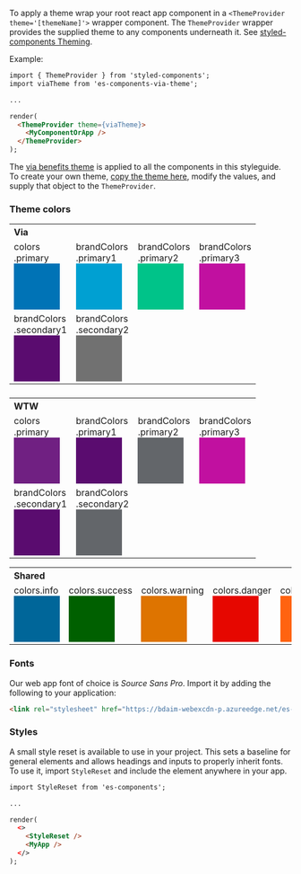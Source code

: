 To apply a theme wrap your root react app component in a `<ThemeProvider theme='[themeName]'>` wrapper component. The `ThemeProvider` wrapper provides the supplied theme to any components underneath it. See [styled-components Theming](https://www.styled-components.com/docs/advanced#theming).

Example:

```html
import { ThemeProvider } from 'styled-components';
import viaTheme from 'es-components-via-theme';

...

render(
  <ThemeProvider theme={viaTheme}>
    <MyComponentOrApp />
  </ThemeProvider>
);
```

The [via benefits theme](https://www.npmjs.com/package/es-components-via-theme) is applied to all the components in this styleguide. To create your own theme, [copy the theme here](https://github.com/WTW-IM/es-components/blob/master/packages/es-components-via-theme/index.js), modify the values, and supply that object to the `ThemeProvider`.

### Theme colors

<table style="margin-bottom: 1.5em">
	<tbody>
		<tr><th colspan="4" style="text-align: left">Via</th></tr>
		<tr>
			<td>colors<br/>.primary <div style="background-color: #0073b6; padding: 1em; width: 50px; height: 50px"></div></td>
			<td>brandColors<br/>.primary1 <div style="background-color: #00a0d2; padding: 1em; width: 50px; height: 50px"></div></td>
			<td>brandColors<br/>.primary2 <div style="background-color: #00c389; padding: 1em; width: 50px; height: 50px"></div></td>
			<td>brandColors<br/>.primary3 <div style="background-color: #c110a0; padding: 1em; width: 50px; height: 50px"></div></td>
    </tr>
    <tr>
			<td>brandColors<br/>.secondary1 <div style="background-color: #5a0c6f; padding: 1em; width: 50px; height: 50px"></div></td>
			<td>brandColors<br/>.secondary2 <div style="background-color: #717171; padding: 1em; width: 50px; height: 50px"></div></td>
      <td></td>
      <td></td>
		</tr>
  </tbody>
</table>
<table>
  <tbody>
		<tr><th colspan="4" style="text-align: left">WTW</th></tr>
		<tr>
			<td>colors<br/>.primary <div style="background-color: #702082; padding: 1em; width: 50px; height: 50px"></div></td>
      <td>brandColors<br/>.primary1 <div style="background-color: #5a0c6f; padding: 1em; width: 50px; height: 50px"></div></td>
      <td>brandColors<br/>.primary2 <div style="background-color: #63666a; padding: 1em; width: 50px; height: 50px"></div></td>
      <td>brandColors<br/>.primary3 <div style="background-color: #c110a0; padding: 1em; width: 50px; height: 50px"></div></td>
    </tr>
    <tr>
      <td>brandColors<br/>.secondary1 <div style="background-color: #5a0c6f; padding: 1em; width: 50px; height: 50px"></div></td>
      <td>brandColors<br/>.secondary2 <div style="background-color: #63666a; padding: 1em; width: 50px; height: 50px"></div></td>
		</tr>
  </tbody>
</table>
<table>
  <tbody>
    <tr><th colspan="4" style="text-align: left">Shared</th></tr>
    <tr>
      <td>colors.info <div style="background-color: #006699; padding: 1em; width: 50px; height: 50px"></div></td>
      <td>colors.success <div style="background-color: #006000; padding: 1em; width: 50px; height: 50px"></div></td>
      <td>colors.warning <div style="background-color: #de7400; padding: 1em; width: 50px; height: 50px"></div></td>
      <td>colors.danger <div style="background-color: #e60700; padding: 1em; width: 50px; height: 50px"></div></td>
      <td>colors.advisor <div style="background-color: #ff6310; padding: 1em; width: 50px; height: 50px"></div></td>
      <td></td>
      <td></td>
    </tr>
	</tbody>
</table>

### Fonts

Our web app font of choice is *Source Sans Pro*. Import it by adding the following to your application:

```html
<link rel="stylesheet" href="https://bdaim-webexcdn-p.azureedge.net/es-assets/source-sans-pro.css" />
```

### Styles

A small style reset is available to use in your project. This sets a baseline for general elements
and allows headings and inputs to properly inherit fonts. To use it, import `StyleReset` and include the
element anywhere in your app.

```html
import StyleReset from 'es-components';

...

render(
  <>
    <StyleReset />
    <MyApp />
  </>
);
```
